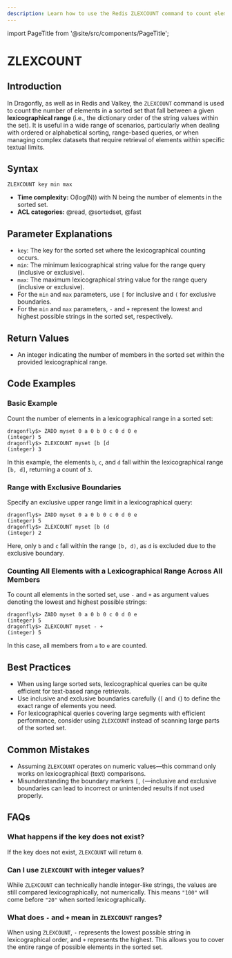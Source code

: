 ```yaml
---
description: Learn how to use the Redis ZLEXCOUNT command to count elements in a sorted set between two lexicographical values, plus expert tips beyond the official Redis docs.
---
```


import PageTitle from '@site/src/components/PageTitle';

# ZLEXCOUNT

<PageTitle title="Redis ZLEXCOUNT Explained (Better Than Official Docs)" />

## Introduction

In Dragonfly, as well as in Redis and Valkey, the `ZLEXCOUNT` command is used to count the number of elements in
a sorted set that fall between a given **lexicographical range** (i.e., the dictionary order of the string values within the set).
It is useful in a wide range of scenarios, particularly when dealing with ordered or alphabetical sorting, range-based queries,
or when managing complex datasets that require retrieval of elements within specific textual limits.

## Syntax

```shell
ZLEXCOUNT key min max
```

- **Time complexity:** O(log(N)) with N being the number of elements in the sorted set.
- **ACL categories:** @read, @sortedset, @fast

## Parameter Explanations

- `key`: The key for the sorted set where the lexicographical counting occurs.
- `min`: The minimum lexicographical string value for the range query (inclusive or exclusive).
- `max`: The maximum lexicographical string value for the range query (inclusive or exclusive).
- For the `min` and `max` parameters, use `[` for inclusive and `(` for exclusive boundaries.
- For the `min` and `max` parameters, `-` and `+` represent the lowest and highest possible strings in the sorted set, respectively.

## Return Values

- An integer indicating the number of members in the sorted set within the provided lexicographical range.

## Code Examples

### Basic Example

Count the number of elements in a lexicographical range in a sorted set:

```shell
dragonfly$> ZADD myset 0 a 0 b 0 c 0 d 0 e
(integer) 5
dragonfly$> ZLEXCOUNT myset [b [d
(integer) 3
```

In this example, the elements `b`, `c`, and `d` fall within the lexicographical range `[b, d]`, returning a count of `3`.

### Range with Exclusive Boundaries

Specify an exclusive upper range limit in a lexicographical query:

```shell
dragonfly$> ZADD myset 0 a 0 b 0 c 0 d 0 e
(integer) 5
dragonfly$> ZLEXCOUNT myset [b (d
(integer) 2
```

Here, only `b` and `c` fall within the range `[b, d)`, as `d` is excluded due to the exclusive boundary.

### Counting All Elements with a Lexicographical Range Across All Members

To count all elements in the sorted set, use `-` and `+` as argument values denoting the lowest and highest possible strings:

```shell
dragonfly$> ZADD myset 0 a 0 b 0 c 0 d 0 e
(integer) 5
dragonfly$> ZLEXCOUNT myset - +
(integer) 5
```

In this case, all members from `a` to `e` are counted.

## Best Practices

- When using large sorted sets, lexicographical queries can be quite efficient for text-based range retrievals.
- Use inclusive and exclusive boundaries carefully (`[` and `(`) to define the exact range of elements you need.
- For lexicographical queries covering large segments with efficient performance, consider using `ZLEXCOUNT` instead of scanning large parts of the sorted set.

## Common Mistakes

- Assuming `ZLEXCOUNT` operates on numeric values—this command only works on lexicographical (text) comparisons.
- Misunderstanding the boundary markers `[`, `(`—inclusive and exclusive boundaries can lead to incorrect or unintended results if not used properly.

## FAQs

### What happens if the key does not exist?

If the key does not exist, `ZLEXCOUNT` will return `0`.

### Can I use `ZLEXCOUNT` with integer values?

While `ZLEXCOUNT` can technically handle integer-like strings, the values are still compared lexicographically, not numerically.
This means `"100"` will come before `"20"` when sorted lexicographically.

### What does `-` and `+` mean in `ZLEXCOUNT` ranges?

When using `ZLEXCOUNT`, `-` represents the lowest possible string in lexicographical order, and `+` represents the highest.
This allows you to cover the entire range of possible elements in the sorted set.
